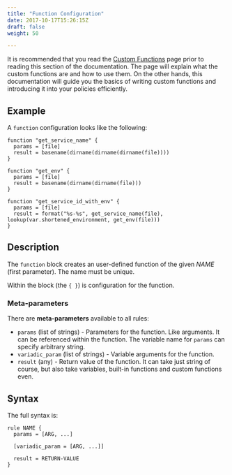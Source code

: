```yaml
---
title: "Function Configuration"
date: 2017-10-17T15:26:15Z
draft: false
weight: 50

---
```


It is recommended that you read the [Custom Functions](../syntax/custom-functions.md) page prior to reading this section of the documentation. The page will explain what the custom functions are and how to use them. On the other hands, this documentation will guide you the basics of writing custom functions and introducing it into your policies efficiently.

## Example

A `function` configuration looks like the following:

```hcl
function "get_service_name" {
  params = [file]
  result = basename(dirname(dirname(dirname(file))))
}

function "get_env" {
  params = [file]
  result = basename(dirname(dirname(file)))
}

function "get_service_id_with_env" {
  params = [file]
  result = format("%s-%s", get_service_name(file), lookup(var.shortened_environment, get_env(file)))
}
```

## Description

The `function` block creates an user-defined function of the given *NAME* (first parameter). The name must be unique.

Within the block (the `{ }`) is configuration for the function.

### Meta-parameters

There are **meta-parameters** available to all rules:

- `params` (list of strings) - Parameters for the function. Like arguments. It can be referenced within the function. The variable name for `params` can specify arbitrary string.
- `variadic_param` (list of strings) - Variable arguments for the function.
- `result` (any) - Return value of the function. It can take just string of course, but also take variables, built-in functions and custom functions even.

## Syntax

The full syntax is:

```hcl
rule NAME {
  params = [ARG, ...]

  [variadic_param = [ARG, ...]]

  result = RETURN-VALUE
}
```
